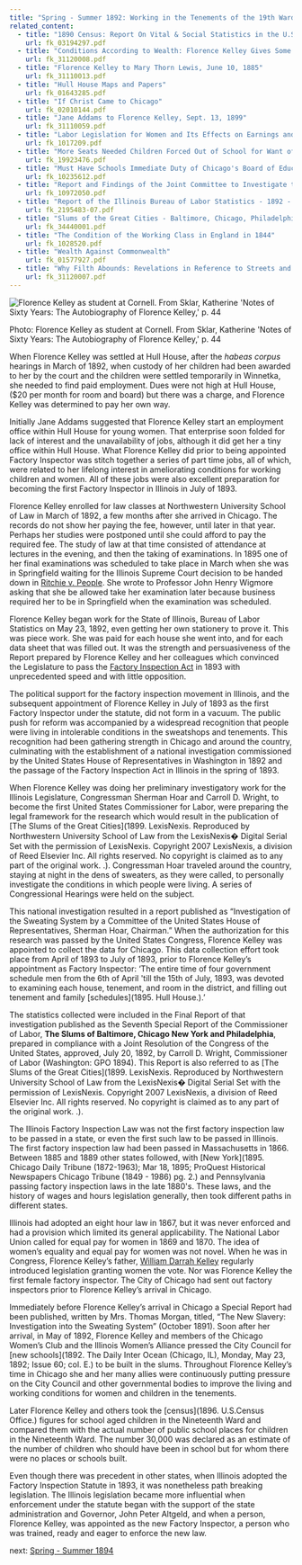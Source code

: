 ```yaml
---
title: "Spring - Summer 1892: Working in the Tenements of the 19th Ward"
related_content:
  - title: "1890 Census: Report On Vital & Social Statistics in the U.S"
    url: fk_03194297.pdf
  - title: "Conditions According to Wealth: Florence Kelley Gives Some Facts About West Side Streets and Alleys"
    url: fk_31120008.pdf
  - title: "Florence Kelley to Mary Thorn Lewis, June 10, 1885"
    url: fk_31110013.pdf
  - title: "Hull House Maps and Papers"
    url: fk_01643285.pdf
  - title: "If Christ Came to Chicago"
    url: fk_02010144.pdf
  - title: "Jane Addams to Florence Kelley, Sept. 13, 1899"
    url: fk_31110059.pdf
  - title: "Labor Legislation for Women and Its Effects on Earnings and Conditions of Labor"
    url: fk_1017209.pdf
  - title: "More Seats Needed Children Forced Out of School for Want of Room"
    url: fk_19923476.pdf
  - title: "Must Have Schools Immediate Duty of Chicago's Board of Education"
    url: fk_10235612.pdf
  - title: "Report and Findings of the Joint Committee to Investigate the 'Sweat Shop' System [together with a transcript of the testimony taken by the committee]"
    url: fk_10972050.pdf
  - title: "Report of the Illinois Bureau of Labor Statistics - 1892 - 7th Biennial"
    url: fk_2195483-07.pdf
  - title: "Slums of the Great Cities - Baltimore, Chicago, Philadelphia & New York"
    url: fk_34440001.pdf
  - title: "The Condition of the Working Class in England in 1844"
    url: fk_1028520.pdf
  - title: "Wealth Against Commonwealth"
    url: fk_01577927.pdf
  - title: "Why Filth Abounds: Revelations in Reference to Streets and Alleys"
    url: fk_31120007.pdf
---
```

<img alt="Florence Kelley as student at Cornell. From Sklar, Katherine 'Notes of Sixty Years: The Autobiography of Florence Kelley,' p. 44" src="/img/florence-kelley.jpg" style="margin:auto;display:block;" />
<p class="has-text-centered is-italic is-size-7">Photo: Florence Kelley as student at Cornell. From Sklar, Katherine 'Notes of Sixty Years: The Autobiography of Florence Kelley,' p. 44</p>

When Florence Kelley was settled at Hull House, after the *habeas corpus* hearings in March of 1892, when custody of her children had been awarded to her by the court and the children were settled temporarily in Winnetka, she needed to find paid employment. Dues were not high at Hull House, ($20 per month for room and board) but there was a charge, and Florence Kelley was determined to pay her own way.

Initially Jane Addams suggested that Florence Kelley start an employment office within Hull House for young women. That enterprise soon folded for lack of interest and the unavailability of jobs, although it did get her a tiny office within Hull House. What Florence Kelley did prior to being appointed Factory Inspector was stitch together a series of part time jobs, all of which, were related to her lifelong interest in ameliorating conditions for working children and women. All of these jobs were also excellent preparation for becoming the first Factory Inspector in Illinois in July of 1893.  

Florence Kelley enrolled for law classes at Northwestern University School of Law in March of 1892, a few months after she arrived in Chicago. The records do not show her paying the fee, however, until later in that year. Perhaps her studies were postponed until she could afford to pay the required fee. The study of law at that time consisted of attendance at lectures in the evening, and then the taking of examinations. In 1895 one of her final examinations was scheduled to take place in March when she was in Springfield waiting for the Illinois Supreme Court decision to be handed down in [Ritchie v. People](/legal/court/). She wrote to Professor John Henry Wigmore asking that she be allowed take her examination later because business required her to be in Springfield when the examination was scheduled.

Florence Kelley began work for the State of Illinois, Bureau of Labor Statistics on May 23, 1892, even getting her own stationery to prove it. This was piece work. She was paid for each house she went into, and for each data sheet that was filled out. It was the strength and persuasiveness of the Report prepared by Florence Kelley and her colleagues which convinced the Legislature to pass the [Factory Inspection Act](1893.) in 1893 with unprecedented speed and with little opposition.

The political support for the factory inspection movement in Illinois, and the subsequent appointment of Florence Kelley in July of 1893 as the first Factory Inspector under the statute, did not form in a vacuum. The public push for reform was accompanied by a widespread recognition that people were living in intolerable conditions in the sweatshops and tenements. This recognition had been gathering strength in Chicago and around the country, culminating with the establishment of a national investigation commissioned by the United States House of Representatives in Washington in 1892 and the passage of the Factory Inspection Act in Illinois in the spring of 1893.

When Florence Kelley was doing her preliminary investigatory work for the Illinois Legislature, Congressman Sherman Hoar and Carroll D. Wright, to become the first United States Commissioner for Labor, were preparing the legal framework for the research which would result in the publication of  [The Slums of the Great Cities](1899. LexisNexis. Reproduced by Northwestern University School of Law from the LexisNexis� Digital Serial Set with the permission of LexisNexis. Copyright 2007 LexisNexis, a division of Reed Elsevier Inc. All rights reserved. No copyright is claimed as to any part of the original work. .). Congressman Hoar traveled around the country, staying at night in the dens of sweaters, as they were called, to personally investigate the conditions in which people were living. A series of Congressional Hearings were held on the subject.

This national investigation resulted in a report published as “Investigation of the Sweating System by a Committee of the United States House of Representatives, Sherman Hoar, Chairman.” When the authorization for this research was passed by the United States Congress, Florence Kelley was appointed to collect the data for Chicago. This data collection effort took place from April of 1893 to July of 1893, prior to Florence Kelley’s appointment as Factory Inspector: ‘The entire time of four government schedule men from the 6th of April 'till the 15th of July, 1893, was devoted to examining each house, tenement, and room in the district, and filling out tenement and family [schedules](1895. Hull House.).’

The statistics collected were included in the Final Report of that investigation published as the Seventh Special Report of the Commissioner of Labor, __The Slums of Baltimore, Chicago New York and Philadelphia__, prepared in compliance with a Joint Resolution of the Congress of the United States, approved, July 20, 1892, by Carroll D. Wright, Commissioner of Labor (Washington: GPO 1894). This Report is also referred to as [The Slums of the Great Cities](1899. LexisNexis. Reproduced by Northwestern University School of Law from the LexisNexis� Digital Serial Set with the permission of LexisNexis. Copyright 2007 LexisNexis, a division of Reed Elsevier Inc. All rights reserved. No copyright is claimed as to any part of the original work. .).

The Illinois Factory Inspection Law was not the first factory inspection law to be passed in a state, or even the first such law to be passed in Illinois. The first factory inspection law had been passed in Massachusetts in 1866. Between 1885 and 1889 other states followed, with [New York](1895. Chicago Daily Tribune (1872-1963); Mar 18, 1895; ProQuest Historical Newspapers Chicago Tribune (1849 - 1986) pg. 2.) and Pennsylvania passing factory inspection laws in the late 1880's. These laws, and the history of wages and hours legislation generally, then took different paths in different states.  

Illinois had adopted an eight hour law in 1867, but it was never enforced and had a provision which limited its general applicability.  The National Labor Union called for equal pay for women in 1869 and 1870. The idea of women’s equality and equal pay for women was not novel.  When he was in Congress, Florence Kelley’s father, [William Darrah Kelley](/florence/father/) regularly introduced legislation granting women the vote.  Nor was Florence Kelley the first female factory inspector. The City of Chicago had sent out factory inspectors prior to Florence Kelley’s arrival in Chicago.

Immediately before Florence Kelley’s arrival in Chicago a Special Report had been published, written by Mrs. Thomas Morgan, titled, “The New Slavery: Investigation into the Sweating System” (October 1891). Soon after her arrival, in May of 1892, Florence Kelley and members of the Chicago Women’s Club and the Illinois Women’s Alliance pressed the City Council for [new schools](1892. The Daily Inter Ocean (Chicago, IL), Monday, May 23, 1892; Issue 60; col. E.) to be built in the slums. Throughout Florence Kelley’s time in Chicago she and her many allies were continuously putting pressure on the City Council and other governmental bodies to improve the living and working conditions for women and children in the tenements.

Later Florence Kelley and others took the [census](1896. U.S.Census Office.) figures for school aged children in the Nineteenth Ward and compared them with the actual number of public school places for children in the Nineteenth Ward. The number 30,000 was declared as an estimate of the number of children who should have been in school but for whom there were no places or schools built.

Even though there was precedent in other states, when Illinois adopted the Factory Inspection Statute in 1893, it was nonetheless path breaking legislation. The Illinois legislation became more influential when enforcement under the statute began with the support of the state administration and Governor, John Peter Altgeld, and when a person, Florence Kelley, was appointed as the new Factory Inspector, a person who was trained, ready and eager to enforce the new law.

next:  [Spring - Summer 1894](/florence/1894/)
